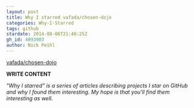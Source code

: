 ```yaml
---
layout: post
title: Why I starred vafada/chosen-dojo
categories: Why-I-Starred
tags: github
stardate: 2014-08-06T21:40:25Z
gh_id: 4893903
author: Nick Peihl
---
```


[vafada/chosen-dojo](https://github.com/vafada/chosen-dojo)

**WRITE CONTENT**

*"Why I starred" is a series of articles describing projects I star on GitHub and why I found them interesting. My hope is that you'll find them interesting as well.*

